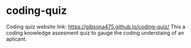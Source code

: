 # coding-quiz
Coding quiz website link: https://gibsona475.github.io/coding-quiz/
This a coding knowledge assesment quiz to gauge the coding understaing of an aplicant. 
